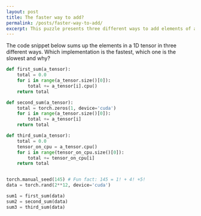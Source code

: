 ```yaml
---
layout: post
title: The faster way to add?
permalink: /posts/faster-way-to-add/
excerpt: This puzzle presents three different ways to add elements of a tensor. Can you figure out the fastest implementation?
---
```


The code snippet below sums up the elements in a 1D tensor in three different ways. Which
implementation is the fastest, which one is the slowest and why?

``` python
def first_sum(a_tensor):
    total = 0.0
    for i in range(a_tensor.size()[0]):
        total += a_tensor[i].cpu()
    return total

def second_sum(a_tensor):
    total = torch.zeros(1, device='cuda')
    for i in range(a_tensor.size()[0]):
        total += a_tensor[i]
    return total

def third_sum(a_tensor):
    total = 0.0
    tensor_on_cpu = a_tensor.cpu()
    for i in range(tensor_on_cpu.size()[0]):
        total += tensor_on_cpu[i]
    return total


torch.manual_seed(145) # Fun fact: 145 = 1! + 4! +5!
data = torch.rand(2**12, device='cuda')

sum1 = first_sum(data)
sum2 = second_sum(data)
sum3 = third_sum(data)
```
